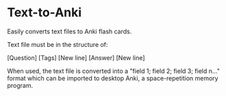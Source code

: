 # Text-to-Anki
Easily converts text files to Anki flash cards.

Text file must be in the structure of:

[Question] [Tags]
[New line]
[Answer]
[New line]

When used, the text file is converted into a "field 1; field 2; field 3; field n..." format which can be imported to desktop Anki, a space-repetition memory program.
